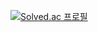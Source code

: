 [![Solved.ac 프로필](http://mazassumnida.wtf/api/generate_badge?boj=devluyten)](https://solved.ac/devluyten)
